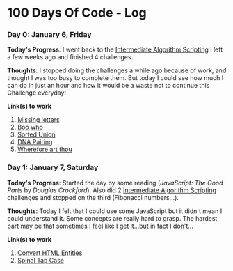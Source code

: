 # 100 Days Of Code - Log

### Day 0: January 6, Friday

**Today's Progress**: I went back to the [Intermediate Algorithm Scripting](https://www.freecodecamp.com/map#nested-collapseIntermediateAlgorithmScripting) I left a few weeks ago and finished 4 challenges.

**Thoughts**: I stopped doing the challenges a while ago because of work, and thought I was too busy to complete them. But today I could see how much I can do in just an hour and how it would be a waste not to continue this Challenge everyday!

**Link(s) to work**
1. [Missing letters](https://www.freecodecamp.com/challenges/missing-letters)
2. [Boo who](https://www.freecodecamp.com/challenges/boo-who)
3. [Sorted Union](https://www.freecodecamp.com/challenges/sorted-union)
4. [DNA Pairing](https://www.freecodecamp.com/challenges/dna-pairing)
5. [Wherefore art thou](https://www.freecodecamp.com/challenges/wherefore-art-thou)


### Day 1: January 7, Saturday
**Today's Progress**: Started the day by some reading (*JavaScript: The Good Parts* by *Douglas Crockford*). Also did 2  [Intermediate Algorithm Scripting](https://www.freecodecamp.com/map#nested-collapseIntermediateAlgorithmScripting) challenges and stopped on the third (Fibonacci numbers...). 

**Thoughts**: Today I felt that I could use some JavaScript but it didn't mean I could understand it. Some concepts are really hard to grasp. The hardest part may be that sometimes I feel like I get it...but in fact I don't...

**Link(s) to work**
1. [Convert HTML Entities](https://www.freecodecamp.com/challenges/convert-html-entities)
2. [Spinal Tap Case](https://www.freecodecamp.com/challenges/spinal-tap-case)




